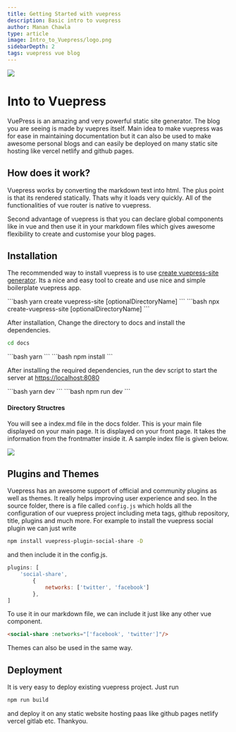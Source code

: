 ```yaml
---
title: Getting Started with vuepress
description: Basic intro to vuepress
author: Manan Chawla
type: article
image: Intro_to_Vuepress/logo.png
sidebarDepth: 2
tags: vuepress vue blog
---
```

![](/images/Intro_to_Vuepress/logo.png)
# Into to Vuepress

VuePress is an amazing and very powerful static site generator. The blog you are seeing is made by vuepres itself.
Main idea to make vuepress was for ease in maintaining documentation but it can also be used to make awesome personal
blogs and can easily be deployed on many static site hosting like vercel netlify and github pages.

## How does it work?

Vuepress works by converting the markdown text into html. The plus point is that its rendered statically. Thats why it loads very quickly. All of the functionalities of vue router is native to vuepress.

Second advantage of vuepress is that you can declare global components like in vue and then use it in your markdown files which gives awesome flexibility to create and customise your blog pages. 

## Installation

The recommended way to install vuepress is to use [create vuepress-site generator](https://github.com/vuepressjs/create-vuepress-site/). Its a nice and easy tool to create and use nice and simple boilerplate vuepress app.


<code-group style="margin-top:10px;">
<code-block title="YARN">
```bash
yarn create vuepress-site [optionalDirectoryName]
```
</code-block>

<code-block title="NPM">
```bash
npx create-vuepress-site [optionalDirectoryName]
```
</code-block>
</code-group>


After installation, Change the directory to docs and install the dependencies.

```bash
cd docs
```
<code-group style="margin-top:10px;">
<code-block title="YARN">
```bash
yarn
```
</code-block>

<code-block title="NPM">
```bash
npm install
```
</code-block>
</code-group>


After installing the required dependencies, run the dev script to start the server at [https://localhost:8080](localhost:8080)

<code-group style="margin-top:10px;">
<code-block title="YARN">
```bash
yarn dev
```
</code-block>

<code-block title="NPM">
```bash
npm run dev
```
</code-block>
</code-group>

#### Directory Structres

You will see a index.md file in the docs folder. This is your main file displayed on your main page. It is displayed on your front page. It takes the information from the frontmatter inside it. A sample index file is given below.

![](/images/Intro_to_Vuepress/sample_index.png)

## Plugins and Themes

Vuepress has an awesome support of official and community plugins as well as themes. It really helps improving user experience and seo. In the source folder, there is a file called `config.js` which holds all the configuration of our vuepress project including meta tags, github repository, title, plugins and much more. For example to install the vuepress social plugin we can just write

```bash
npm install vuepress-plugin-social-share -D
```
and then include it in the config.js.
```js
plugins: [
    'social-share',
        {
            networks: ['twitter', 'facebook']
        },
]
```

To use it in our markdown file, we can include it just like any other vue component.
```md
<social-share :networks="['facebook', 'twitter']"/>
```

Themes can also be used in the same way.

## Deployment

It is very easy to deploy existing vuepress project. Just run 
```js 
npm run build 
``` 
and deploy it on any static website hosting paas like github pages netlify vercel gitlab etc. Thankyou.

<social-share :networks="['facebook', 'twitter']"/>